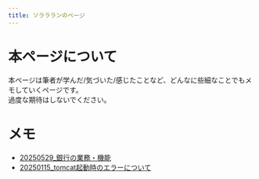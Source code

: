 ```yaml
---
title: ソララランのページ
---
```


# 本ページについて
本ページは筆者が学んだ/気づいた/感じたことなど、どんなに些細なことでもメモしていくページです。   
過度な期待はしないでください。

# メモ
- [20250529_銀行の業務・機能](docs/20250529.md)
- [20250115_tomcat起動時のエラーについて](docs/20250115.md)
